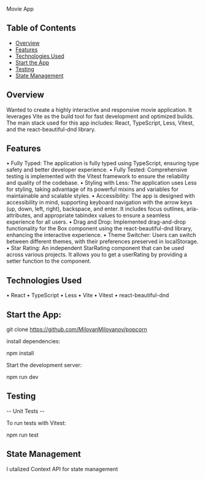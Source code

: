 Movie App

## Table of Contents

- [Overview](#overview)
- [Features](#features)
- [Technologies Used](#technologies-used)
- [Start the App](#start-the-app)
- [Testing](#testing)
- [State Management](#state-management)

## Overview

Wanted to create a highly interactive and responsive movie application.
It leverages Vite as the build tool for fast development and optimized builds.
The main stack used for this app includes:
React, TypeScript, Less, Vitest, and the react-beautiful-dnd library.

## Features

• Fully Typed: The application is fully typed using TypeScript,
ensuring type safety and better developer experience.
• Fully Tested: Comprehensive testing is implemented with the Vitest framework
to ensure the reliability and quality of the codebase.
• Styling with Less: The application uses Less for styling,
taking advantage of its powerful mixins and variables for maintainable and scalable styles.
• Accessibility: The app is designed with accessibility in mind,
supporting keyboard navigation with the arrow keys (up, down, left, right), backspace, and enter.
It includes focus outlines, aria-attributes,
and appropriate tabindex values to ensure a seamless experience for all users.
• Drag and Drop: Implemented drag-and-drop functionality for the Box component
using the react-beautiful-dnd library, enhancing the interactive experience.
• Theme Switcher: Users can switch between different themes,
with their preferences preserved in localStorage.
• Star Rating: An independent StarRating component that can be used across various projects. It allows you to get a userRating by
providing a setter function to the component.

## Technologies Used

• React
• TypeScript
• Less
• Vite
• Vitest
• react-beautiful-dnd

## Start the App:

git clone https://github.com/MilovanMilovanov/popcorn

install dependencies:

npm install

Start the development server:

npm run dev

## Testing

-- Unit Tests --

To run tests with Vitest:

npm run test

## State Management

I utalized Context API for state management
